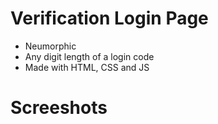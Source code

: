 # Verification Login Page
- Neumorphic
- Any digit length of a login code
- Made with HTML, CSS and JS

# Screeshots
